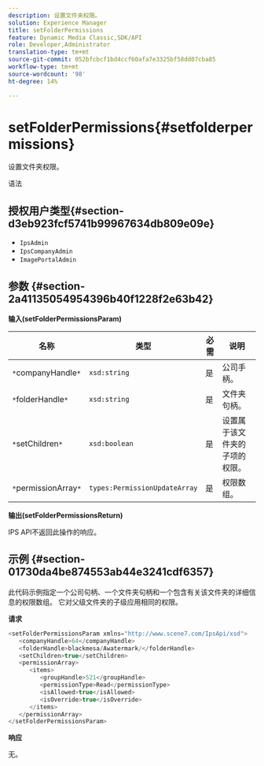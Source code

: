```yaml
---
description: 设置文件夹权限。
solution: Experience Manager
title: setFolderPermissions
feature: Dynamic Media Classic,SDK/API
role: Developer,Administrator
translation-type: tm+mt
source-git-commit: 052bfcbcf1bd4ccf60afa7e3325bf58dd07cba85
workflow-type: tm+mt
source-wordcount: '98'
ht-degree: 14%

---
```



# setFolderPermissions{#setfolderpermissions}

设置文件夹权限。

语法

## 授权用户类型{#section-d3eb923fcf5741b99967634db809e09e}

* `IpsAdmin`
* `IpsCompanyAdmin`
* `ImagePortalAdmin`

## 参数 {#section-2a41135054954396b40f1228f2e63b42}

**输入(setFolderPermissionsParam)**

| 名称 | 类型 | 必需 | 说明 |
|---|---|---|---|
| `*`companyHandle`*` | `xsd:string` | 是 | 公司手柄。 |
| `*`folderHandle`*` | `xsd:string` | 是 | 文件夹句柄。 |
| `*`setChildren`*` | `xsd:boolean` | 是 | 设置属于该文件夹的子项的权限。 |
| `*`permissionArray`*` | `types:PermissionUpdateArray` | 是 | 权限数组。 |

**输出(setFolderPermissionsReturn)**

IPS API不返回此操作的响应。

## 示例 {#section-01730da4be874553ab44e3241cdf6357}

此代码示例指定一个公司句柄、一个文件夹句柄和一个包含有关该文件夹的详细信息的权限数组。 它对父级文件夹的子级应用相同的权限。

**请求**

```java
<setFolderPermissionsParam xmlns="http://www.scene7.com/IpsApi/xsd">
   <companyHandle>64</companyHandle>
   <folderHandle>blackmesa/Awatermark/</folderHandle>
   <setChildren>true</setChildren>
   <permissionArray>
      <items>
         <groupHandle>521</groupHandle>
         <permissionType>Read</permissionType>
         <isAllowed>true</isAllowed>
         <isOverride>true</isOverride>
      </items>
   </permissionArray>
</setFolderPermissionsParam>
```

**响应**

无。
